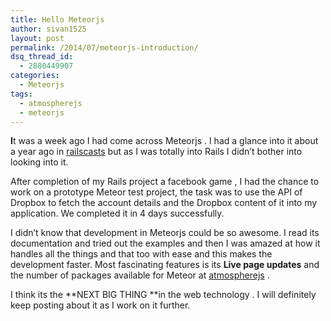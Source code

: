 ```yaml
---
title: Hello Meteorjs
author: sivan1525
layout: post
permalink: /2014/07/meteorjs-introduction/
dsq_thread_id:
  - 2880449907
categories:
  - Meteorjs
tags:
  - atmospherejs
  - meteorjs
---
```

**I**t was a week ago I had come across Meteorjs . I had a glance into it about a year ago in [railscasts][1] but as I was totally into Rails I didn&#8217;t bother into looking into it.

After completion of my Rails project a facebook game , I had the chance to work on a prototype Meteor test project, the task was to use the API of Dropbox to fetch the account details and the Dropbox content of it into my application. We completed it in 4 days successfully.

I didn&#8217;t know that development in Meteorjs could be so awesome. I read its documentation and tried out the examples and then I was amazed at how it handles all the things and that too with ease and this makes the development faster. Most fascinating features is its **Live page updates** and the number of packages available for Meteor at [atmospherejs][2] .

I think its the **NEXT BIG THING **in the web technology . I will definitely keep posting about it as I work on it further.

&nbsp; 


 [1]: http://railscasts.com "railscasts"
 [2]: http://atmospherejs